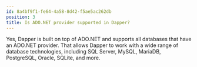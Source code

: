 ```yaml
---
id: 8a4bf9f1-fe64-4a58-8d42-f5ae5ac262db
position: 3
title: Is ADO.NET provider supported in Dapper?
---
```


Yes, Dapper is built on top of ADO.NET and supports all databases that have an ADO.NET provider. That allows Dapper to work with a wide range of database technologies, including SQL Server, MySQL, MariaDB, PostgreSQL, Oracle, SQLite, and more.
